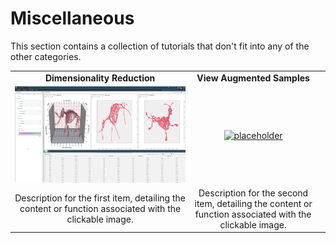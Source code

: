 # Miscellaneous

This section contains a collection of tutorials that don't fit into any of the other categories.

|  |  |  |
|:-----------:|:----------:|:----------:|
| **Dimensionality Reduction** | **View Augmented Samples** | |
| [![placeholder](../images/mammoth.png)](mammoth) | [![placeholder](../images/augmentations.png)](write-augmented-samples.ipynb) | |
| Description for the first item, detailing the content or function associated with the clickable image. | Description for the second item, detailing the content or function associated with the clickable image. | |
